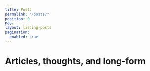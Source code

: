 ```yaml
---
title: Posts
permalink: "/posts/"
position: 0
Key:
layout: listing-posts
pagination:
  enabled: true
---
```


<h1> Articles, thoughts, and long-form</h1>
